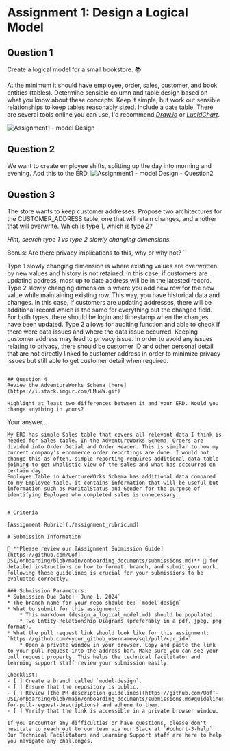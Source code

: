 # Assignment 1: Design a Logical Model

## Question 1
Create a logical model for a small bookstore. 📚

At the minimum it should have employee, order, sales, customer, and book entities (tables). Determine sensible column and table design based on what you know about these concepts. Keep it simple, but work out sensible relationships to keep tables reasonably sized. Include a date table. There are several tools online you can use, I'd recommend [_Draw.io_](https://www.drawio.com/) or [_LucidChart_](https://www.lucidchart.com/pages/).

![Assignment1 - model Design](https://github.com/JessilynnKim/sql/assets/166756942/11a52906-c39f-4725-b1bd-5544944de6b4)


## Question 2
We want to create employee shifts, splitting up the day into morning and evening. Add this to the ERD.
![Assignment1 - model Design - Question2](https://github.com/JessilynnKim/sql/assets/166756942/1e934484-d505-43a3-9867-5cb0e96eac04)



## Question 3
The store wants to keep customer addresses. Propose two architectures for the CUSTOMER_ADDRESS table, one that will retain changes, and another that will overwrite. Which is type 1, which is type 2?

_Hint, search type 1 vs type 2 slowly changing dimensions._

Bonus: Are there privacy implications to this, why or why not?
``


Type 1 slowly changing dimension is where existing values are overwritten by new values and history is not retained. In this case, if customers are updating address, most up to date address will be in the latested record. 
Type 2 slowly changing dimension is where you add new row for the new value while maintaining existing row. This way, you have historical data and changes. In this case, if customers are updating addresses, there will be additional record which is the same for everything  but the changed field. For both types, there should be login and timestamp when the changes have been updated. Type 2 allows for auditing function and able to check if there were data issues and where the data issue occurred. Keeping customer address may lead to privacy issue. In order to avoid any issues relating to privacy, there should be customer ID and other personal detail that are not directly linked to customer address in order to minimize privacy issues but still able to get customer detail when required. 

```

## Question 4
Review the AdventureWorks Schema [here](https://i.stack.imgur.com/LMu4W.gif)

Highlight at least two differences between it and your ERD. Would you change anything in yours?
```
Your answer...
```
My ERD has simple Sales table that covers all relevant data I think is needed for Sales table. In the AdventureWorks Schema, Orders are divided into Order Detial and Order Header. This is similar to how my current company's ecommerce order reportings are done. I would not change this as often, simple reporting requires additional data table joining to get wholistic view of the sales and what has occcurred on certain day.
Employee Table in AdventureWOrks Schema has additional data compared to my Employee table. it contains information that will be useful but information such as MaritalStatus and Gender for the purpose of identifying Employee who completed sales is unnecessary. 


# Criteria

[Assignment Rubric](./assignment_rubric.md)

# Submission Information

🚨 **Please review our [Assignment Submission Guide](https://github.com/UofT-DSI/onboarding/blob/main/onboarding_documents/submissions.md)** 🚨 for detailed instructions on how to format, branch, and submit your work. Following these guidelines is crucial for your submissions to be evaluated correctly.

### Submission Parameters:
* Submission Due Date: `June 1, 2024`
* The branch name for your repo should be: `model-design`
* What to submit for this assignment:
    * This markdown (design_a_logical_model.md) should be populated.
    * Two Entity-Relationship Diagrams (preferably in a pdf, jpeg, png format).
* What the pull request link should look like for this assignment: `https://github.com/<your_github_username>/sql/pull/<pr_id>`
    * Open a private window in your browser. Copy and paste the link to your pull request into the address bar. Make sure you can see your pull request properly. This helps the technical facilitator and learning support staff review your submission easily.

Checklist:
- [ ] Create a branch called `model-design`.
- [ ] Ensure that the repository is public.
- [ ] Review [the PR description guidelines](https://github.com/UofT-DSI/onboarding/blob/main/onboarding_documents/submissions.md#guidelines-for-pull-request-descriptions) and adhere to them.
- [ ] Verify that the link is accessible in a private browser window.

If you encounter any difficulties or have questions, please don't hesitate to reach out to our team via our Slack at `#cohort-3-help`. Our Technical Facilitators and Learning Support staff are here to help you navigate any challenges.

